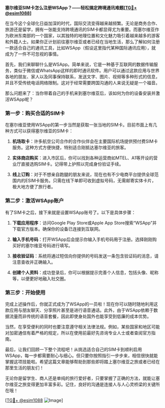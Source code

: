 **塞尔维亚SIM卡怎么注册WSApp？——轻松搞定跨境通讯难题[[TG💪+ @esim1088](https://t.me/s/esim1088)]**

在当今这个全球化日益加深的时代，国际交流变得越来越频繁。无论是商务合作、旅游还是留学，拥有一张能支持跨境通讯的SIM卡都显得尤为重要。而塞尔维亚作为欧洲东南部的一个国家，以其独特的地理位置和文化魅力吸引着越来越多的游客和外籍人士。如果你正计划前往塞尔维亚或者已经在当地生活，那么了解如何注册一款适合自己的通讯工具，比如WSApp（假设这里指代某种国际通讯应用），就成为了一件不可忽视的事情。

首先，我们来聊聊什么是WSApp。简单来说，它是一种基于互联网的数据传输服务，类似于微信或WhatsApp这样的即时通讯软件。用户可以通过这款应用与世界各地的朋友、家人以及同事保持联系，发送文字、图片、视频等多种形式的信息，并且不受传统电话网络限制。这对于经常需要跨国沟通的人来说无疑是一个福音。

那么问题来了：当你带着自己的手机来到塞尔维亚后，该如何为你的设备安装并激活WSApp呢？

### 第一步：购买合适的SIM卡

在塞尔维亚使用WSApp的第一步当然是获取一张当地的SIM卡。目前市面上有几种方式可以获得塞尔维亚的SIM卡：

1. **机场取卡**：许多航空公司合作的合作伙伴会在主要国际机场提供预付费SIM卡服务。这种方式方便快捷，特别适合刚抵达塞尔维亚的旅客。
   
2. **实体商店购买**：进入市区后，你可以找到各种运营商如MTEL、A1等开设的营业厅直接选购SIM卡。记得带上护照以完成身份验证手续。

3. **线上订购**：对于不想亲自跑腿的朋友来说，现在也有不少电商平台提供全球范围内的ESIM卡服务。只需在线下单即可收到虚拟号码，无需邮寄实体卡片，极大地方便了旅行者。

### 第二步：激活WSApp账户

有了SIM卡之后，接下来就是设置WSApp账号了。以下是具体步骤：

1. **下载应用程序**：访问Google Play Store或Apple App Store搜索“WSApp”并下载官方版本。确保你的设备已连接到互联网。

2. **输入手机号码**：打开WSApp后会提示你输入手机号码用于注册。选择刚刚购买好的塞尔维亚号码进行填写。

3. **接收验证码**：系统将通过短信向你提供的号码发送一条包含验证码的消息，请注意查收并正确输入。

4. **创建个人资料**：成功登录后，你可以根据提示完善个人信息，包括头像、昵称等，以便更好地融入社交圈。

### 第三步：开始使用

完成上述操作后，你就正式成为了WSApp的一员啦！现在你可以随时随地利用这款应用与朋友聊天、分享照片甚至是进行语音通话。此外，由于WSApp依赖于数据流量而非传统的语音套餐，因此即使身处国外也能享受到低廉的成本优势。

当然，在享受便利的同时也要注意遵守相关法律法规。例如，某些国家和地区可能对加密通信有着严格的规定，所以在使用前最好先咨询专业人士或者查阅官方指南。

最后，让我们回顾一下整个流程吧！从挑选适合自己的SIM卡到顺利启用WSApp，每一步都需要耐心与细心。但只要你按照指引一步步来，相信很快就能掌握这项技能啦。希望这篇文章能够帮助到那些即将踏上塞尔维亚之旅或者已经在那里生活的朋友们！

无论你是留学生、商人还是单纯的旅行爱好者，只要掌握了正确的方法，就能让塞尔维亚之旅变得更加丰富多彩。记住，良好的沟通是连接人与人心灵桥梁的关键所在哦！

[[TG💪+ @esim1088](https://t.me/s/esim1088) ![Image](https://i.postimg.cc/4NQfJmqS/Snipaste-2025-05-13-00-14-12.png)]